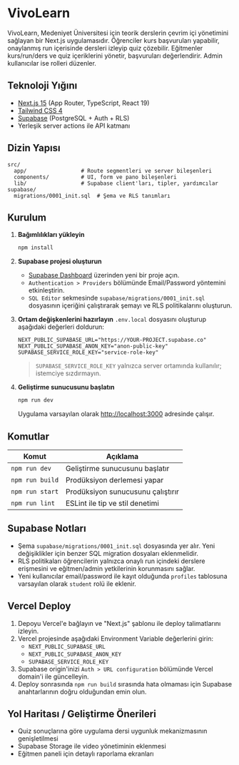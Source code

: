 # VivoLearn

VivoLearn, Medeniyet Üniversitesi için teorik derslerin çevrim içi yönetimini sağlayan bir Next.js uygulamasıdır. Öğrenciler kurs başvuruları yapabilir, onaylanmış run içerisinde dersleri izleyip quiz çözebilir. Eğitmenler kurs/run/ders ve quiz içeriklerini yönetir, başvuruları değerlendirir. Admin kullanıcılar ise rolleri düzenler.

## Teknoloji Yığını

- [Next.js 15](https://nextjs.org/) (App Router, TypeScript, React 19)
- [Tailwind CSS 4](https://tailwindcss.com/)
- [Supabase](https://supabase.com/) (PostgreSQL + Auth + RLS)
- Yerleşik server actions ile API katmanı

## Dizin Yapısı

```
src/
  app/                 # Route segmentleri ve server bileşenleri
  components/          # UI, form ve pano bileşenleri
  lib/                 # Supabase client'ları, tipler, yardımcılar
supabase/
  migrations/0001_init.sql  # Şema ve RLS tanımları
```

## Kurulum

1. **Bağımlılıkları yükleyin**
   ```bash
   npm install
   ```

2. **Supabase projesi oluşturun**
   - [Supabase Dashboard](https://supabase.com/) üzerinden yeni bir proje açın.
   - `Authentication > Providers` bölümünde Email/Password yöntemini etkinleştirin.
   - `SQL Editor` sekmesinde `supabase/migrations/0001_init.sql` dosyasının içeriğini çalıştırarak şemayı ve RLS politikalarını oluşturun.

3. **Ortam değişkenlerini hazırlayın**
   `.env.local` dosyasını oluşturup aşağıdaki değerleri doldurun:
   ```env
   NEXT_PUBLIC_SUPABASE_URL="https://YOUR-PROJECT.supabase.co"
   NEXT_PUBLIC_SUPABASE_ANON_KEY="anon-public-key"
   SUPABASE_SERVICE_ROLE_KEY="service-role-key"
   ```
   > `SUPABASE_SERVICE_ROLE_KEY` yalnızca server ortamında kullanılır; istemciye sızdırmayın.

4. **Geliştirme sunucusunu başlatın**
   ```bash
   npm run dev
   ```
   Uygulama varsayılan olarak [http://localhost:3000](http://localhost:3000) adresinde çalışır.

## Komutlar

| Komut           | Açıklama                         |
|-----------------|----------------------------------|
| `npm run dev`   | Geliştirme sunucusunu başlatır   |
| `npm run build` | Prodüksiyon derlemesi yapar      |
| `npm run start` | Prodüksiyon sunucusunu çalıştırır|
| `npm run lint`  | ESLint ile tip ve stil denetimi  |

## Supabase Notları

- Şema `supabase/migrations/0001_init.sql` dosyasında yer alır. Yeni değişiklikler için benzer SQL migration dosyaları eklenmelidir.
- RLS politikaları öğrencilerin yalnızca onaylı run içindeki derslere erişmesini ve eğitmen/admin yetkilerinin korunmasını sağlar.
- Yeni kullanıcılar email/password ile kayıt olduğunda `profiles` tablosuna varsayılan olarak `student` rolü ile eklenir.

## Vercel Deploy

1. Depoyu Vercel'e bağlayın ve "Next.js" şablonu ile deploy talimatlarını izleyin.
2. Vercel projesinde aşağıdaki Environment Variable değerlerini girin:
   - `NEXT_PUBLIC_SUPABASE_URL`
   - `NEXT_PUBLIC_SUPABASE_ANON_KEY`
   - `SUPABASE_SERVICE_ROLE_KEY`
3. Supabase origin'inizi `Auth > URL configuration` bölümünde Vercel domain'i ile güncelleyin.
4. Deploy sonrasında `npm run build` sırasında hata olmaması için Supabase anahtarlarının doğru olduğundan emin olun.

## Yol Haritası / Geliştirme Önerileri

- Quiz sonuçlarına göre uygulama dersi uygunluk mekanizmasının genişletilmesi
- Supabase Storage ile video yönetiminin eklenmesi
- Eğitmen paneli için detaylı raporlama ekranları
